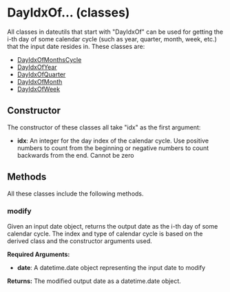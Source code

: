 # DayIdxOf... (classes)

All classes in dateutils that start with "DayIdxOf" can be used for getting the i-th day of some calendar cycle (such as year, quarter, month, week, etc.) that the input date resides in. These classes are:

- [DayIdxOfMonthsCycle](./DayIdxOfMonthsCycle)
- [DayIdxOfYear](./DayIdxOfYear)
- [DayIdxOfQuarter](./DayIdxOfQuarter)
- [DayIdxOfMonth](./DayIdxOfMonth)
- [DayIdxOfWeek](./DayIdxOfWeek)

## Constructor

The constructor of these classes all take "idx" as the first argument:

- **idx**: An integer for the day index of the calendar cycle. Use positive numbers to count from the beginning or negative numbers to count backwards from the end. Cannot be zero

## Methods

All these classes include the following methods.

### modify

Given an input date object, returns the output date as the i-th day of some calendar cycle. The index and type of calendar cycle is based on the derived class and the constructor arguments used.

**Required Arguments:**

- **date**: A datetime.date object representing the input date to modify

**Returns:** The modified output date as a datetime.date object.
